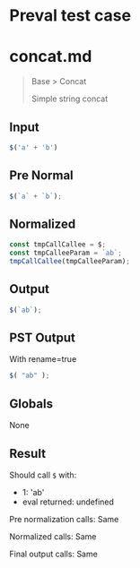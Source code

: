 # Preval test case

# concat.md

> Base > Concat
>
> Simple string concat

## Input

`````js filename=intro
$('a' + 'b')
`````

## Pre Normal


`````js filename=intro
$(`a` + `b`);
`````

## Normalized


`````js filename=intro
const tmpCallCallee = $;
const tmpCalleeParam = `ab`;
tmpCallCallee(tmpCalleeParam);
`````

## Output


`````js filename=intro
$(`ab`);
`````

## PST Output

With rename=true

`````js filename=intro
$( "ab" );
`````

## Globals

None

## Result

Should call `$` with:
 - 1: 'ab'
 - eval returned: undefined

Pre normalization calls: Same

Normalized calls: Same

Final output calls: Same
